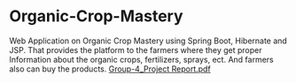# Organic-Crop-Mastery
Web Application on Organic Crop Mastery using Spring Boot, Hibernate and JSP. That provides the platform to the farmers where they get proper Information about the organic crops, fertilizers, sprays, ect. And farmers also can buy the products.
[Group-4_Project Report.pdf](https://github.com/saurabh5016/Organic-Crop-Mastery/files/8644648/Group-4_Project.Report.pdf)
